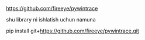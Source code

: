 https://github.com/fireeye/pywintrace

shu library ni ishlatish uchun namuna


pip install git+https://github.com/fireeye/pywintrace.git
